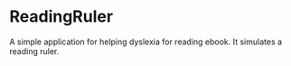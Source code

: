 # ReadingRuler
A simple application for helping dyslexia for reading ebook. It simulates a reading ruler.
